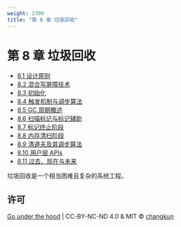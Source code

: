 ```yaml
---
weight: 2300
title: "第 8 章 垃圾回收"
---
```


# 第 8 章 垃圾回收

- [8.1 设计原则](./basic.md)
- [8.2 混合写屏障技术](./barrier.md)
- [8.3 初始化](./init.md)
- [8.4 触发机制与调步算法](./pacing.md)
- [8.5 GC 周期概述](./cycle.md)
- [8.6 扫描标记与标记辅助](./mark.md)
- [8.7 标记终止阶段](./termination.md)
- [8.8 内存清扫阶段](./sweep.md)
- [8.9 清道夫及其调步算法](./scavenge.md)
- [8.10 用户层 APIs](./finalizer.md)
- [8.11 过去、现在与未来](./history.md)

垃圾回收是一个相当困难且复杂的系统工程。

## 许可

[Go under the hood](https://github.com/changkun/go-under-the-hood) | CC-BY-NC-ND 4.0 & MIT &copy; [changkun](https://changkun.de)